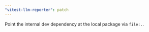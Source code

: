 ```yaml
---
"vitest-llm-reporter": patch
---
```


Point the internal dev dependency at the local package via `file:.`.

